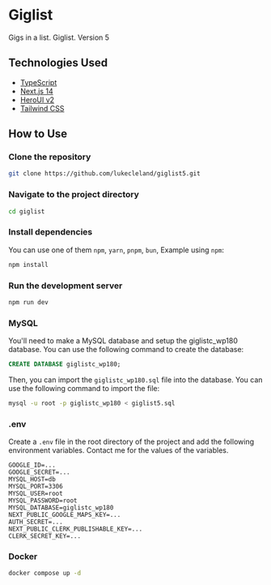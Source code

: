 # Giglist

Gigs in a list. Giglist. Version 5

## Technologies Used

- [TypeScript](https://www.typescriptlang.org/)
- [Next.js 14](https://nextjs.org/docs/getting-started)
- [HeroUI v2](https://heroui.com/)
- [Tailwind CSS](https://tailwindcss.com/)

## How to Use
### Clone the repository

```bash
git clone https://github.com/lukecleland/giglist5.git
```
### Navigate to the project directory

```bash
cd giglist
```

### Install dependencies

You can use one of them `npm`, `yarn`, `pnpm`, `bun`, Example using `npm`:

```bash
npm install
```

### Run the development server

```bash
npm run dev
```

### MySQL

You'll need to make a MySQL database and setup the giglistc_wp180 database. You can use the following command to create the database:

```sql
CREATE DATABASE giglistc_wp180;
```

Then, you can import the `giglistc_wp180.sql` file into the database. You can use the following command to import the file:

```bash
mysql -u root -p giglistc_wp180 < giglist5.sql
```
### .env
Create a `.env` file in the root directory of the project and add the following environment variables.  Contact me for the values of the variables. 

```env
GOOGLE_ID=...
GOOGLE_SECRET=...
MYSQL_HOST=db
MYSQL_PORT=3306
MYSQL_USER=root
MYSQL_PASSWORD=root
MYSQL_DATABASE=giglistc_wp180
NEXT_PUBLIC_GOOGLE_MAPS_KEY=...
AUTH_SECRET=...
NEXT_PUBLIC_CLERK_PUBLISHABLE_KEY=...
CLERK_SECRET_KEY=...
```
### Docker

```bash
docker compose up -d
```
